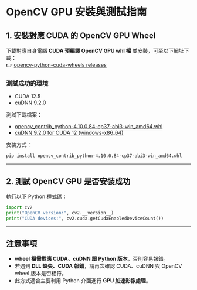 # OpenCV GPU 安裝與測試指南

## 1. 安裝對應 CUDA 的 OpenCV GPU Wheel

下載對應自身電腦 **CUDA 預編譯 OpenCV GPU whl 檔** 並安裝，可至以下網址下載：  
👉 [opencv-python-cuda-wheels releases](https://github.com/cudawarped/opencv-python-cuda-wheels/releases)

### 測試成功的環境
- CUDA 12.5  
- cuDNN 9.2.0  

測試下載檔案：
- [opencv_contrib_python-4.10.0.84-cp37-abi3-win_amd64.whl](https://github.com/cudawarped/opencv-python-cuda-wheels/releases/download/4.10.0.84/opencv_contrib_python-4.10.0.84-cp37-abi3-win_amd64.whl)
- [cuDNN 9.2.0 for CUDA 12 (windows-x86_64)](https://developer.download.nvidia.com/compute/cudnn/redist/cudnn/windows-x86_64/cudnn-windows-x86_64-9.2.0.82_cuda12-archive.zip)

安裝方式：
```bash
pip install opencv_contrib_python-4.10.0.84-cp37-abi3-win_amd64.whl
```

---

## 2. 測試 OpenCV GPU 是否安裝成功

執行以下 Python 程式碼：
```python
import cv2
print("OpenCV version:", cv2.__version__)
print("CUDA devices:", cv2.cuda.getCudaEnabledDeviceCount())
```

---

## 注意事項

- **wheel 檔需對應 CUDA、cuDNN 跟 Python 版本**，否則容易報錯。  
- 若遇到 **DLL 缺失、CUDA 報錯**，請再次確認 CUDA、cuDNN 與 OpenCV wheel 版本是否相符。  
- 此方式適合主要利用 Python 介面進行 **GPU 加速影像處理**。  

